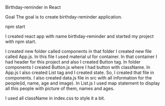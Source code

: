 Birthday-reminder in React

Goal
The goal is to create birthday-reminder application.

npm start 

I created react app with name birthday-reminder and started my project with npm start.

I created new folder called components in that folder I created new file called App.js. In this file I used material ul for container. In that container I had header for this project and also I created Button tag. In folder components I created Button.js where I had button with className. In App.js I also created List tag and I created state. So, I created that file in components. I also created data.js file in src with all information for the people(id, name, age and image). 
In List.js I used map statement to display all this people with picture of them, names and ages.

I used all className in index.css to style it a bit.